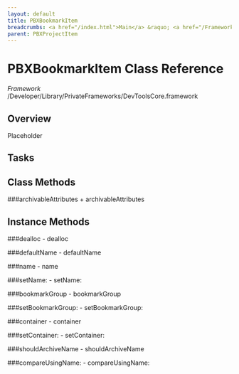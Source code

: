 ```yaml
---
layout: default
title: PBXBookmarkItem
breadcrumbs: <a href="/index.html">Main</a> &raquo; <a href="/Frameworks.html">Framework</a> &raquo; <a href="/Frameworks/DevToolsCore.html">DevToolsCore</a> &raquo; PBXBookmarkItem
parent: PBXProjectItem 
---
```

# PBXBookmarkItem Class Reference

*Framework* /Developer/Library/PrivateFrameworks/DevToolsCore.framework

## Overview

Placeholder

## Tasks

## Class Methods

<a name="+archivableAttributes"></a>
###archivableAttributes
    + archivableAttributes

## Instance Methods

<a name="-dealloc"></a>
###dealloc
    - dealloc

<a name="-defaultName"></a>
###defaultName
    - defaultName

<a name="-name"></a>
###name
    - name

<a name="-setName:"></a>
###setName:
    - setName:

<a name="-bookmarkGroup"></a>
###bookmarkGroup
    - bookmarkGroup

<a name="-setBookmarkGroup:"></a>
###setBookmarkGroup:
    - setBookmarkGroup:

<a name="-container"></a>
###container
    - container

<a name="-setContainer:"></a>
###setContainer:
    - setContainer:

<a name="-shouldArchiveName"></a>
###shouldArchiveName
    - shouldArchiveName

<a name="-compareUsingName:"></a>
###compareUsingName:
    - compareUsingName:

